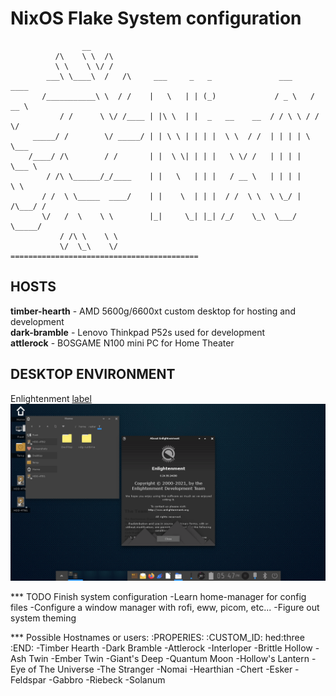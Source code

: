 # NixOS Flake System configuration

                    __    
              /\    \ \  /\
              \ \    \ \/ /
            ___\ \____\  /   /\     ___     _   _               ___     ____
           /___________\ \  / /    |   \   | | (_)             / _ \   / __ \
               / /      \ \/ /____ | |\ \  | |  _   __    __  / / \ \ / /  \/
         _____/ /        \/ _____/ | | \ \ | | | |  \ \  / /  | | | | \ \___
        /____/ /\        / /       | |  \ \| | | |   \ \/ /   | | | |  \___ \
            / /\ \______/_/____    | |   \   | | |   / __ \   | | | |      \ \
           / /  \ \_____  ____/    | |    \  | | |  / /  \ \  \ \_/ | /\___/ /
           \/   /  \    \ \        |_|     \_| |_| /_/    \_\  \___/  \_____/
               / /\ \    \ \
               \/  \_\    \/       ==========================================

## HOSTS

**timber-hearth** - AMD 5600g/6600xt custom desktop for hosting and development\
**dark-bramble**  - Lenovo Thinkpad P52s used for development\
**attlerock**     - BOSGAME N100 mini PC for Home Theater

## DESKTOP ENVIRONMENT
Enlightenment [label](https://www.enlightenment.org/)
![alt text](image.png)


*** TODO Finish system configuration
-Learn home-manager for config files
-Configure a window manager with rofi, eww, picom, etc...
-Figure out system theming

*** Possible Hostnames or users:
:PROPERIES:
:CUSTOM_ID: hed:three
:END:
-Timber Hearth
-Dark Bramble
-Attlerock
-Interloper
-Brittle Hollow
-Ash Twin
-Ember Twin
-Giant's Deep
-Quantum Moon
-Hollow's Lantern
-Eye of The Universe
-The Stranger
-Nomai
-Hearthian
-Chert
-Esker
-Feldspar
-Gabbro
-Riebeck
-Solanum